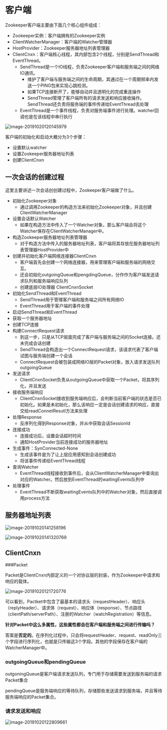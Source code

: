 # 客户端

Zookeeper客户端主要由下面几个核心组件组成：

- Zookeeper实例：客户端拥有的Zookeeper实例
- ClientWatcherManager：客户端的Watcher管理器
- HostProvider：Zookeeper服务器地址列表管理器
- ClientCnxn：客户端核心线程，其内部包含2个线程，分别是SendThread和EventThread。
  - SendThread是一个IO线程，负责Zookeeper客户端和服务端之间的网络IO通讯。
    - 维护了客户端与服务端之间的生命周期，其通过在一个周期频率内发送一个PING包来实现心跳检测。
    - 如果TCP连接断开了，能够自动并且透明化的完成重连操作
    - SendThread管理了客户端所有的请求发送和响应接收操作。SendThread还负责将服务端的事件传递给EventThread去处理
  - EventThread是一个事件线程，负责对服务端事件进行处理。watcher回调也是在该线程中串行执行



![image-20191020120145979](https://tva1.sinaimg.cn/large/006y8mN6gy1g84j7597ruj319i0oc484.jpg)



客户端的初始化和启动大概分为3个步骤：

- 设置默认watcher
- 设置Zookeeper服务器地址列表
- 创建ClientCnxn



## 一次会话的创建过程

这里主要讲述一次会话创创建过程中，Zookeeper客户端做了什么。



- 初始化Zookeeper对象
  - 通过调用Zookeeper的构造方法来初始化Zookeeper对象，并且创建ClientWatcherManager
- 设置会话默认Watcher
  - 如果在构造方法中传入了一个Watcher对象，那么客户端会将这个Watcher保存在ClientWatcherManager中。
- 构造Zookeeper服务器地址列表管理器
  - 对于构造方法中传入的服务器地址列表，客户端将其存放在服务器地址列表管理器HostProvider中
- 创建并初始化客户端网络连接器ClientCnxn
  - 客户端首先会创建一个网络连接器，用来管理客户端和服务端的网络交互。
  - 还会初始化outgoingQueue和pengdingQueue，分作作为客户端发送请求队列和服务端响应队列
  - 创建底层IO处理器 ClientCnxnSocket
- 初始化SendThread和EventThread
  - SendThread用于管理客户端和服务端之间所有网络IO
  - EventThread用于客户端的事件处理
- 启动SendThread和EventThread
- 获取一个服务器地址
- 创建TCP连接
- 构建ConnectRequest请求
  - 到这一步，只是从TCP层面完成了客户端与服务端之间的Socket连接。还未完成会话创建
  - SendThread会构造出一个ConnectRequest请求，该请求代表了客户端试图与服务端创建一个会话
  - ConnectRequest会被包装成网络IO层的Packet对象，放入请求发送队列outgoingQueue
- 发送请求
  - ClientCnxnSocket负责从outgoingQueue中获取一个Packet，将其序列化，并且发送
- 接收服务端响应
  - ClientCnxnSocket接收到服务端响应后，会判断当前客户端的状态是否已初始化。如果是未初始化，那么该响应一定是会话创建请求的响应，直接交给readConnetResutl方法来处理
- 处理Response
  - 反序列化得到Response对象，并从中获取会话SessionId
- 连接成功
  - 连接成功后，设置会话超时时间
  - 通知HostProvider当前连接成功的服务器地址
- 生成事件：SynConnected-None
  - 生成该事件是为了让上层应用感知到会话创建成功
  - 将该事件传递给EventThread线程
- 查询Watcher
  - EventThread线程接收到事件后，会从ClientWatcherManager中查询出对应的Watcher。然后放到EventThread的waitingEvents队列中
- 处理事件
  - EventThread不断获取waitingEvents队列中的Watcher对象，然后直接调用process方法





## 服务器地址列表

![image-20191020141258196](https://tva1.sinaimg.cn/large/006y8mN6gy1g84mznh875j319m0bwaij.jpg)

![image-20191020141320769](https://tva1.sinaimg.cn/large/006y8mN6gy1g84n01wax0j31ag0iy0xo.jpg)







## ClientCnxn

###Packet

Packet是ClientCnxn内部定义的一个对协议层的封装，作为Zookeeper中请求和响应的载体。

![image-20191020121720776](https://tva1.sinaimg.cn/large/006y8mN6gy1g84jncoz60j318c0g043v.jpg)

可以看到，Pactket中包含了最基本的请求头（requestHeader）、响应头（replyHeader）、请求体（request）、响应体（response）、节点路径（clientPath/serverPath）、注册的Watcher（watchRegistration）等信息。

**针对Packet中这么多属性，这些属性都会在客户端和服务端之间进行传输吗？**

答案是**否定的**。在序列化过程中，只会将requestHeader、request、readOnly三个字段进行序列化，也就是只传输这3个字段。其他的字段保存在客户端的WatcherManager中。





### outgoingQueue和pendingQueue

outgoningQueue是客户端请求发送队列，专门用于存储需要发送到服务端的请求Packet集合

pendingQueue是服务端响应的等待队列，存储那些发送请求到服务端，并且等待服务端响应的Packet集合。





### 请求发送和响应

![image-20191020122809661](https://tva1.sinaimg.cn/large/006y8mN6gy1g84jylni72j319g0i87am.jpg)